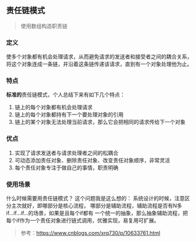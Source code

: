 ## 责任链模式
> 使用数组构造职责链
### 定义
 使多个对象都有机会处理请求，从而避免请求的发送者和接受者之间的耦合关系，
 将这个对象连成一条链，并沿着这条链传递该请求，直到有一个对象处理他为止。
### 特点
**标准的**责任链模式，个人总结下来有如下几个特点：
1. 链上的每个对象都有机会处理请求
2. 链上的每个对象都持有下一个要处理对象的引用
3. 链上的某个对象无法处理当前请求，那么它会把相同的请求传给下一个对象
### 优点
1. 实现了请求发送者与请求处理者之间的松耦合
2. 可动态添加责任对象、删除责任对象、改变责任对象顺序，非常灵活
3. 每个责任对象专注于做自己的事情，职责明确
### 使用场景
什么时候需要用责任链模式？ 这个问题我是这么想的：
系统设计的时候，注意区分主次就好，即哪部分是核心流程，
哪部分是辅助流程，辅助流程是否有N多if...if...if...的场景，如果是且每个if都有
一个统一的抽象，那么抽象辅助流程，把每个if作为一个责任对象进行链式调用，优雅实现，易复用可扩展。



> 参考：https://www.cnblogs.com/xrq730/p/10633761.html
